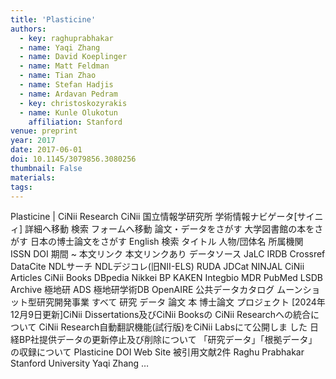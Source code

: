 ```yaml
---
title: 'Plasticine'
authors:
  - key: raghuprabhakar
  - name: Yaqi Zhang
  - name: David Koeplinger
  - name: Matt Feldman
  - name: Tian Zhao
  - name: Stefan Hadjis
  - name: Ardavan Pedram
  - key: christoskozyrakis
  - name: Kunle Olukotun
    affiliation: Stanford
venue: preprint
year: 2017
date: 2017-06-01
doi: 10.1145/3079856.3080256
thumbnail: False
materials:
tags:
---
```

Plasticine | CiNii Research CiNii 国立情報学研究所 学術情報ナビゲータ[サイニィ] 詳細へ移動 検索
フォームへ移動 論文・データをさがす 大学図書館の本をさがす 日本の博士論文をさがす English 
検索 タイトル 人物/団体名 所属機関 ISSN DOI 期間 ~ 本文リンク 本文リンクあり データソース JaLC 
IRDB Crossref DataCite NDLサーチ NDLデジコレ(旧NII-ELS) RUDA JDCat NINJAL CiNii 
Articles CiNii Books DBpedia Nikkei BP KAKEN Integbio MDR PubMed LSDB Archive 極地研
ADS 極地研学術DB OpenAIRE 公共データカタログ ムーンショット型研究開発事業 すべて 研究
データ 論文 本 博士論文 プロジェクト [2024年12月9日更新]CiNii Dissertations及びCiNii Booksの
CiNii Researchへの統合について CiNii Research自動翻訳機能(試行版)をCiNii Labsにて公開しま
した 日経BP社提供データの更新停止及び削除について 「研究データ」「根拠データ」の収録について 
Plasticine DOI Web Site 被引用文献2件 Raghu Prabhakar Stanford University Yaqi Zhang …
